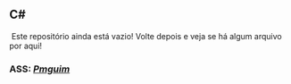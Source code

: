 <h2>C#</h2>

​	Este repositório ainda está vazio! Volte depois e veja se há algum arquivo por aqui!

<h3>ASS: <i><u>Pmguim</u></i></h3>